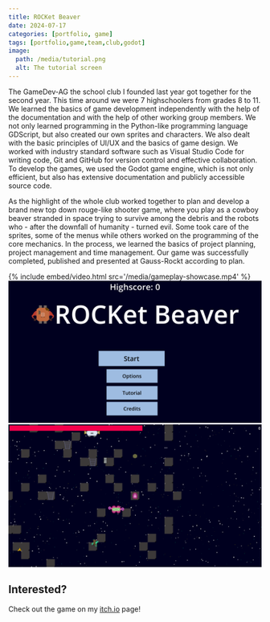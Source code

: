 ```yaml
---
title: ROCKet Beaver
date: 2024-07-17
categories: [portfolio, game]
tags: [portfolio,game,team,club,godot]
image:
  path: /media/tutorial.png
  alt: The tutorial screen
---
```

The GameDev-AG the school club I founded last year got together for the second year. This time around we were 7 highschoolers from grades 8 to 11. We learned the basics of game development independently with the help of the documentation and with the help of other working group members. We not only learned programming in the Python-like programming language GDScript, but also created our own sprites and characters. We also dealt with the basic principles of UI/UX and the basics of game design. We worked with industry standard software such as Visual Studio Code for writing code, Git and GitHub for version control and effective collaboration. To develop the games, we used the Godot game engine, which is not only efficient, but also has extensive documentation and publicly accessible source code.

As the highlight of the whole club worked together to plan and develop a brand new top down rouge-like shooter game, where you play as a cowboy beaver stranded in space trying to survive among the debris and the robots who - after the downfall of humanity - turned evil. Some took care of the sprites, some of the menus while others worked on the programming of the core mechanics. In the process, we learned the basics of project planning, project management and time management. Our game was successfully completed, published and presented at Gauss-Rockt according to plan.

{% include embed/video.html src='/media/gameplay-showcase.mp4' %}
![Main Menu](/media/main-menu.png)
![Gameplay](/media/gameplay.png)

## Interested?
Check out the game on my [itch.io](gro-david.itch.io) page!

